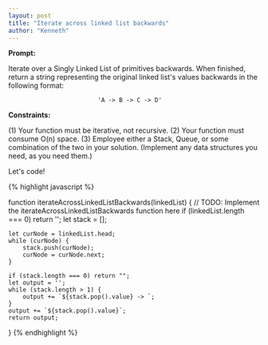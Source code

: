 ```yaml
---
layout: post
title: "Iterate across linked list backwards"
author: "Kenneth"
---
```


 **Prompt:**

 Iterate over a Singly Linked List of primitives backwards. When finished, 
 return a string representing the original linked list's values backwards 
 in the following format:

                             'A -> B -> C -> D' 

 **Constraints:**

 (1) Your function must be iterative, not recursive.
 (2) Your function must consume O(n) space.
 (3) Employee either a Stack, Queue, or some combination of the two in your
     solution. (Implement any data structures you need, as you need them.)


 Let's code!

{% highlight javascript %}

function iterateAcrossLinkedListBackwards(linkedList) {
    // TODO: Implement the iterateAcrossLinkedListBackwards function here
    if (linkedList.length === 0) return '';
    let stack = [];

    let curNode = linkedList.head;
    while (curNode) {
        stack.push(curNode);
        curNode = curNode.next;
    }

    if (stack.length === 0) return "";
    let output = '';
    while (stack.length > 1) {
        output += `${stack.pop().value} -> `;
    }
    output += `${stack.pop().value}`;
    return output;
}
{% endhighlight %}